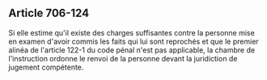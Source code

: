 Article 706-124
----
Si elle estime qu'il existe des charges suffisantes contre la personne mise en
examen d'avoir commis les faits qui lui sont reprochés et que le premier alinéa
de l'article 122-1 du code pénal n'est pas applicable, la chambre de
l'instruction ordonne le renvoi de la personne devant la juridiction de jugement
compétente.
